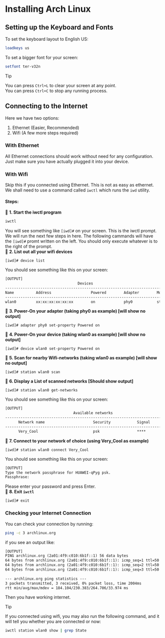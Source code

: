 # Installing Arch Linux

## Setting up the Keyboard and Fonts
To set the keyboard layout to English US:
```zsh
loadkeys us
```
To set a bigger font for your screen:
```zsh
setfont ter-v32n
```
> [!TIP]
> You can press `Ctrl+L` to clear your screen at any point.<br>
> You can press `Ctrl+C` to stop any running process.

## Connecting to the Internet
Here we have two options:<br>
1. Ethernet (Easier, Recommended)
2. Wifi (A few more steps required)
### With Ethernet
All Ethernet connections should work without need for any configuration. Just make sure you have actually plugged it into your device.
### With Wifi
Skip this if you connected using Ethernet. This is not as easy as ethernet. We shall need to use a command called `iwctl` which runs the `iwd` utility.<br>
#### Steps:
💠 **1. Start the iwctl program**
```zsh
iwctl
```
You will see something like `[iwd]#` on your screen. This is the iwctl prompt. We will run the next few steps in here. The following cammands will have the `[iwd]#` promt written on the left. You should only execute whatever is to the right of the prompt.<br>
💠 **2. List out all your wifi devices**
```iwd
[iwd]# device list
```
You should see something like this on your screen:
```txt
[OUTPUT]
                                 Devices                                     *
-------------------------------------------------------------------------------
Name          Address                  Powered        Adapter        Mode
-------------------------------------------------------------------------------
wlan0         xx:xx:xx:xx:xx:xx        on             phy0           station 
```
💠 **3. Power-On your adapter (taking phy0 as example) [will show no output]**
```iwd
[iwd]# adapter phy0 set-property Powered on
```
💠 **4. Power-On your device (taking wlan0 as example) [will show no output]**
```iwd
[iwd]# device wlan0 set-property Powered on
```
💠 **5. Scan for nearby Wifi-networks (taking wlan0 as example) [will show no output]**
```iwd
[iwd]# station wlan0 scan
```
💠 **6. Display a List of scanned networks [Should show output]**
```iwd
[iwd]# station wlan0 get-networks
```
You should see something like this on your screen:
```txt
[OUTPUT]
                               Available networks                             *
--------------------------------------------------------------------------------
      Network name                      Security            Signal
--------------------------------------------------------------------------------
      Very_Cool                         psk                 ****    
```
💠 **7. Connect to your network of choice (using Very_Cool as example)**
```iwd
[iwd]# station wlan0 connect Very_Cool
```
You should see something like this on your screen:
```txt
[OUTPUT]                                        
Type the network passphrase for HUAWEI-qPyg psk.                                
Passphrase: 
```
Please enter your password and press Enter.<br>
💠 **8. Exit `iwctl`**
```iwd
[iwd]# exit
```

### Checking your Internet Connection
You can check your connection by running:
```zsh
ping -c 3 archlinux.org
```
if you see an output like:
```txt
[OUTPUT]
PING archlinux.org (2a01:4f9:c010:6b1f::1) 56 data bytes
64 bytes from archlinux.org (2a01:4f9:c010:6b1f::1): icmp_seq=1 ttl=50 time=242 ms
64 bytes from archlinux.org (2a01:4f9:c010:6b1f::1): icmp_seq=2 ttl=50 time=265 ms
64 bytes from archlinux.org (2a01:4f9:c010:6b1f::1): icmp_seq=3 ttl=50 time=184 ms
 
--- archlinux.org ping statistics ---
3 packets transmitted, 3 received, 0% packet loss, time 2004ms
rtt min/avg/max/mdev = 184.104/230.383/264.706/33.974 ms
```
Then you have working internet.
> [!TIP]
> If you connected using wifi, you may also run the following command, and it will tell you whether you are connected or now:
> ```zsh
> iwctl station wlan0 show | grep State
> ```
